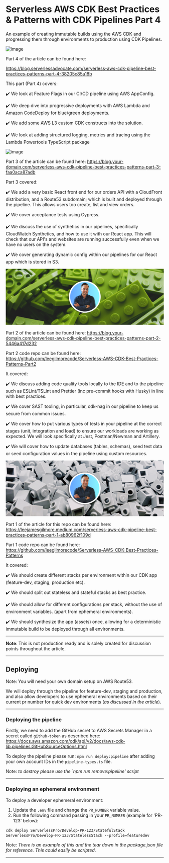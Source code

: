 # Serverless AWS CDK Best Practices & Patterns with CDK Pipelines Part 4

An example of creating immutable builds using the AWS CDK and progressing them through environments to production using CDK Pipelines.

![image](./docs/images/part-4.png)

Part 4 of the article can be found here:

https://blog.serverlessadvocate.com/serverless-aws-cdk-pipeline-best-practices-patterns-part-4-38205c85a18b

This part (Part 4) covers:

✔️ We look at Feature Flags in our CI/CD pipeline using AWS AppConfig.

✔️ We deep dive into progressive deployments with AWS Lambda and Amazon CodeDeploy for blue/green deployments.

✔️ We add some AWS L3 custom CDK constructs into the solution.

✔️ We look at adding structured logging, metrics and tracing using the Lambda Powertools TypeScript package

![image](./docs/images/part-3.png)

Part 3 of the article can be found here:
https://blog.your-domain.com/serverless-aws-cdk-pipeline-best-practices-patterns-part-3-faa0aca87adb

Part 3 covered:

✔️ We add a very basic React front end for our orders API with a CloudFront distribution, and a Route53 subdomain; which is built and deployed through the pipeline. This allows users too create, list and view orders.

✔️ We cover acceptance tests using Cypress.

✔️ We discuss the use of synthetics in our pipelines, specifically CloudWatch Synthetics, and how to use it with our React app. This will check that our API's and websites are running successfully even when we have no users on the system.

✔️ We cover generating dynamic config within our pipelines for our React app which is stored in S3.

![image](./docs/images/part-2.png)

Part 2 of the article can be found here:
https://blog.your-domain.com/serverless-aws-cdk-pipeline-best-practices-patterns-part-2-5446a417d232

Part 2 code repo can be found here:
https://github.com/leegilmorecode/Serverless-AWS-CDK-Best-Practices-Patterns-Part2

It covered:

✔️ We discuss adding code quality tools locally to the IDE and to the pipeline such as ESLint/TSLint and Prettier (inc pre-commit hooks with Husky) in line with best practices.

✔️ We cover SAST tooling, in particular, cdk-nag in our pipeline to keep us secure from common issues.

✔️ We cover how to put various types of tests in your pipeline at the correct stages (unit, integration and load) to ensure our workloads are working as expected. We will look specifically at Jest, Postman/Newman and Artillery.

✔️ We will cover how to update databases (tables, schemas), seed test data or seed configuration values in the pipeline using custom resources.

![image](./docs/images/part-1.png)

Part 1 of the article for this repo can be found here: https://leejamesgilmore.medium.com/serverless-aws-cdk-pipeline-best-practices-patterns-part-1-ab80962f109d

Part 1 code repo can be found here:
https://github.com/leegilmorecode/Serverless-AWS-CDK-Best-Practices-Patterns

It covered:

✔️ We should create different stacks per environment within our CDK app (feature-dev, staging, production etc).

✔️ We should split out stateless and stateful stacks as best practice.

✔️ We should allow for different configurations per stack, without the use of environment variables. (apart from ephemeral environments).

✔️ We should synthesize the app (assets) once, allowing for a deterministic immutable build to be deployed through all environments.

---

**Note**: This is not production ready and is solely created for discussion points throughout the article.

---

## Deploying

Note: You will need your own domain setup on AWS Route53.

We will deploy through the pipeline for feature-dev, staging and production, and also allow developers to use ephemeral environments based on their current pr number for quick dev environments (_as discussed in the article_).

---

### Deploying the pipeline

Firstly, we need to add the GitHub secret to AWS Secrets Manager in a secret called `github-token` as described here: https://docs.aws.amazon.com/cdk/api/v2/docs/aws-cdk-lib.pipelines.GitHubSourceOptions.html

To deploy the pipeline please run: `npm run deploy:pipeline` after adding your own account IDs in the `pipeline-types.ts` file.

Note: _to destroy please use the `npm run remove:pipeline' script_

---

### Deploying an ephemeral environment

To deploy a developer ephemeral environment:

1. Update the `.env` file and change the `PR_NUMBER` variable value.
2. Run the following command passing in your `PR_NUMBER` (example for 'PR-123' below):

```
cdk deploy ServerlessPro/Develop-PR-123/StatefulStack ServerlessPro/Develop-PR-123/StatelessStack --profile=featuredev
```

Note: _There is an example of this and the tear down in the package.json file for reference. This could easily be scripted_.

---
